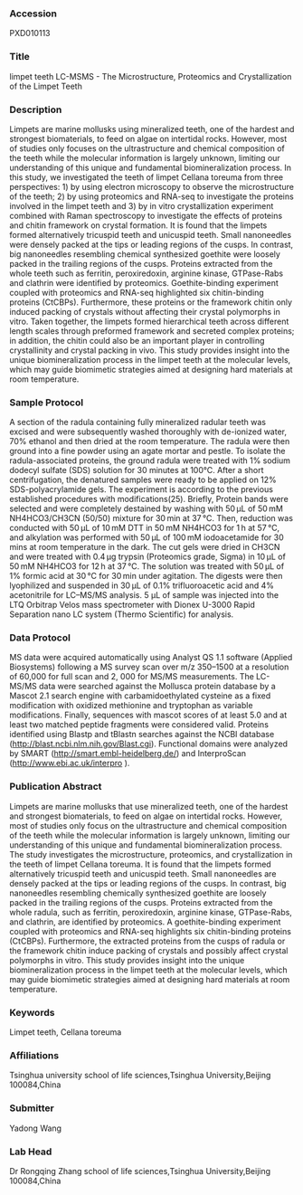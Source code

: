 ### Accession
PXD010113

### Title
limpet teeth LC-MSMS -  The Microstructure, Proteomics and Crystallization of the Limpet Teeth

### Description
Limpets are marine mollusks using mineralized teeth, one of the hardest and strongest biomaterials, to feed on algae on intertidal rocks. However, most of studies only focuses on the ultrastructure and chemical composition of the teeth while the molecular information is largely unknown, limiting our understanding of this unique and fundamental biomineralization process. In this study, we investigated the teeth of limpet Cellana toreuma from three perspectives: 1) by using electron microscopy to observe the microstructure of the teeth; 2) by using proteomics and RNA-seq to investigate the proteins involved in the limpet teeth and 3) by in vitro crystallization experiment combined with Raman spectroscopy to investigate the effects of proteins and chitin framework on crystal formation. It is found that the limpets formed alternatively tricuspid teeth and unicuspid teeth. Small nanoneedles were densely packed at the tips or leading regions of the cusps. In contrast, big nanoneedles resembling chemical synthesized goethite were loosely packed in the trailing regions of the cusps. Proteins extracted from the whole teeth such as ferritin, peroxiredoxin, arginine kinase, GTPase-Rabs and clathrin were identified by proteomics. Goethite-binding experiment coupled with proteomics and RNA-seq highlighted six chitin-binding proteins (CtCBPs). Furthermore, these proteins or the framework chitin only induced packing of crystals without affecting their crystal polymorphs in vitro. Taken together, the limpets formed hierarchical teeth across different length scales through preformed framework and secreted complex proteins; in addition, the chitin could also be an important player in controlling crystallinity and crystal packing in vivo. This study provides insight into the unique biomineralization process in the limpet teeth at the molecular levels, which may guide biomimetic strategies aimed at designing hard materials at room temperature.

### Sample Protocol
A section of the radula containing fully mineralized radular teeth was excised and were subsequently washed thoroughly with de-ionized water, 70% ethanol and then dried at the room temperature. The radula were then ground into a fine powder using an agate mortar and pestle. To isolate the radula-associated proteins, the ground radula were treated with 1% sodium dodecyl sulfate (SDS) solution for 30 minutes at 100℃. After a short centrifugation, the denatured samples were ready to be applied on 12% SDS-polyacrylamide gels. The experiment is according to the previous established procedures with modifications(25). Briefly, Protein bands were selected and were completely destained by washing with 50 μL of 50 mM NH4HCO3/CH3CN (50/50) mixture for 30 min at 37 °C. Then, reduction was conducted with 50 μL of 10 mM DTT in 50 mM NH4HCO3 for 1 h at 57 °C, and alkylation was performed with 50 μL of 100 mM iodoacetamide for 30 mins at room temperature in the dark. The cut gels were dried in CH3CN and were treated with 0.4 μg trypsin (Proteomics grade, Sigma) in 10 μL of 50 mM NH4HCO3 for 12 h at 37 °C. The solution was treated with 50 μL of 1% formic acid at 30 °C for 30 min under agitation. The digests were then lyophilized and suspended in 30 μL of 0.1% trifluoroacetic acid and 4% acetonitrile for LC–MS/MS analysis. 5 μL of sample was injected into the LTQ Orbitrap Velos mass spectrometer with Dionex U-3000 Rapid Separation nano LC system (Thermo Scientific) for analysis.

### Data Protocol
MS data were acquired automatically using Analyst QS 1.1 software (Applied Biosystems) following a MS survey scan over m/z 350–1500 at a resolution of 60,000 for full scan and 2, 000 for MS/MS measurements. The LC-MS/MS data were searched against the Mollusca protein database by a Mascot 2.1 search engine with carbamidoethylated cysteine as a fixed modification with oxidized methionine and tryptophan as variable modifications. Finally, sequences with mascot scores of at least 5.0 and at least two matched peptide fragments were considered valid. Proteins identified using Blastp and tBlastn searches against the NCBI database (http://blast.ncbi.nlm.nih.gov/Blast.cgi). Functional domains were analyzed by SMART (http://smart.embl-heidelberg.de/) and InterproScan (http://www.ebi.ac.uk/interpro ).

### Publication Abstract
Limpets are marine mollusks that use mineralized teeth, one of the hardest and strongest biomaterials, to feed on algae on intertidal rocks. However, most of studies only focus on the ultrastructure and chemical composition of the teeth while the molecular information is largely unknown, limiting our understanding of this unique and fundamental biomineralization process. The study investigates the microstructure, proteomics, and crystallization in the teeth of limpet Cellana toreuma. It is found that the limpets formed alternatively tricuspid teeth and unicuspid teeth. Small nanoneedles are densely packed at the tips or leading regions of the cusps. In contrast, big nanoneedles resembling chemically synthesized goethite are loosely packed in the trailing regions of the cusps. Proteins extracted from the whole radula, such as ferritin, peroxiredoxin, arginine kinase, GTPase-Rabs, and clathrin, are identified by proteomics. A goethite-binding experiment coupled with proteomics and RNA-seq highlights six chitin-binding proteins (CtCBPs). Furthermore, the extracted proteins from the cusps of radula or the framework chitin induce packing of crystals and possibly affect crystal polymorphs in vitro. This study provides insight into the unique biomineralization process in the limpet teeth at the molecular levels, which may guide biomimetic strategies aimed at designing hard materials at room temperature.

### Keywords
Limpet teeth, Cellana toreuma

### Affiliations
Tsinghua university
school of life sciences,Tsinghua University,Beijing 100084,China

### Submitter
Yadong Wang

### Lab Head
Dr Rongqing Zhang
school of life sciences,Tsinghua University,Beijing 100084,China


